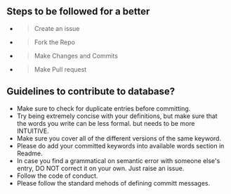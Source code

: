 ## Steps to be followed for a better 

- > Create an issue 
- > Fork the Repo
- > Make Changes and Commits
- > Make Pull request

## Guidelines to contribute to database?
- Make sure to check for duplicate entries before committing.
- Try being extremely concise with your definitions, but make sure that the words you write can be less formal. but needs to be more INTUITIVE.
- Make sure you cover all of the different versions of the same keyword.
- Please do add your committed keywords into available words section in Readme.
- In case you find a grammatical on semantic error with someone else's entry, DO NOT correct it on your own. Just raise an issue.
- Follow the code of conduct.
- Please follow the standard mehods of defining committ messages.